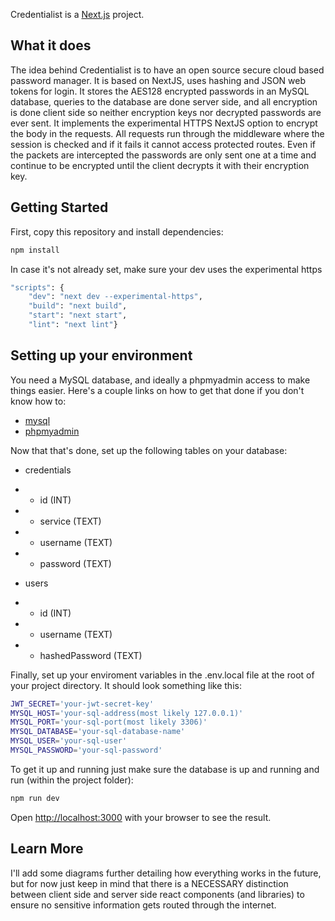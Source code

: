 Credentialist is a [Next.js](https://nextjs.org/) project.

## What it does
The idea behind Credentialist is to have an open source secure cloud based password manager. It is based on NextJS, uses hashing and JSON web tokens for login.  It stores the AES128 encrypted passwords in an MySQL database, queries to the database are done server side, and all encryption is done client side so neither encryption keys nor decrypted passwords are ever sent. It implements the experimental HTTPS NextJS option to encrypt the body in the requests. All requests run through the middleware where the session is checked and if it fails it cannot access protected routes. Even if the packets are intercepted the passwords are only sent one at a time and continue to be encrypted until the client decrypts it with their encryption key.

## Getting Started

First, copy this repository and install dependencies:

```bash
npm install
```

In case it's not already set, make sure your dev uses the experimental https

```bash
"scripts": {
    "dev": "next dev --experimental-https",
    "build": "next build",
    "start": "next start",
    "lint": "next lint"}
```

## Setting up your environment

You need a MySQL database, and ideally a phpmyadmin access to make things easier. Here's a couple links on how to get that done if you don't know how to:
- [mysql](https://ubuntu.com/server/docs/install-and-configure-a-mysql-server)
- [phpmyadmin](https://ubuntu.com/server/docs/how-to-install-and-configure-phpmyadmin)

Now that that's done, set up the following tables on your database:
- credentials
- - id (INT)
- - service (TEXT)
- - username (TEXT)
- - password (TEXT)

- users
-  - id (INT)
-  - username (TEXT)
-  - hashedPassword (TEXT)

Finally, set up your enviroment variables in the .env.local file at the root of your project directory. It should look something like this:
```bash
JWT_SECRET='your-jwt-secret-key'
MYSQL_HOST='your-sql-address(most likely 127.0.0.1)'
MYSQL_PORT='your-sql-port(most likely 3306)'
MYSQL_DATABASE='your-sql-database-name'
MYSQL_USER='your-sql-user'
MYSQL_PASSWORD='your-sql-password'
```

To get it up and running just make sure the database is up and running and run (within the project folder):
```bash
npm run dev
```
Open [http://localhost:3000](http://localhost:3000) with your browser to see the result.

## Learn More
I'll add some diagrams further detailing how everything works in the future, but for now just keep in mind that there is a NECESSARY distinction between client side and server side react components (and libraries) to ensure no sensitive information gets routed through the internet.
